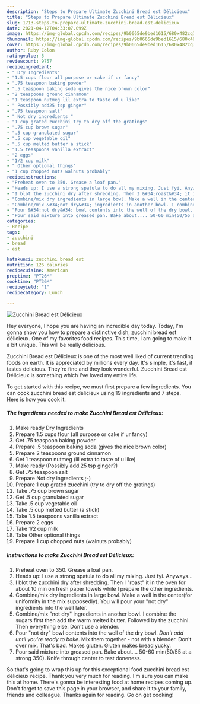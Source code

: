 ```yaml
---
description: "Steps to Prepare Ultimate Zucchini Bread est Délicieux"
title: "Steps to Prepare Ultimate Zucchini Bread est Délicieux"
slug: 1713-steps-to-prepare-ultimate-zucchini-bread-est-delicieux
date: 2021-04-12T04:33:07.099Z
image: https://img-global.cpcdn.com/recipes/9b0665de9bed1615/680x482cq70/zucchini-bread-est-delicieux-recipe-main-photo.jpg
thumbnail: https://img-global.cpcdn.com/recipes/9b0665de9bed1615/680x482cq70/zucchini-bread-est-delicieux-recipe-main-photo.jpg
cover: https://img-global.cpcdn.com/recipes/9b0665de9bed1615/680x482cq70/zucchini-bread-est-delicieux-recipe-main-photo.jpg
author: Ruby Colon
ratingvalue: 5
reviewcount: 9757
recipeingredient:
- " Dry Ingredients"
- "1.5 cups flour all purpose or cake if ur fancy"
- ".75 teaspoon baking powder"
- ".5 teaspoon baking soda gives the nice brown color"
- "2 teaspoons ground cinnamon"
- "1 teaspoon nutmeg lil extra to taste of u like"
- " Possibly add25 tsp ginger"
- ".75 teaspoon salt"
- " Not dry ingredients "
- "1 cup grated zucchini try to dry off the gratings"
- ".75 cup brown sugar"
- ".5 cup granulated sugar"
- ".5 cup vegetable oil"
- ".5 cup melted butter a stick"
- "1.5 teaspoons vanilla extract"
- "2 eggs"
- "1/2 cup milk"
- " Other optional things"
- "1 cup chopped nuts walnuts probably"
recipeinstructions:
- "Preheat oven to 350. Grease a loaf pan."
- "Heads up: I use a strong spatula to do all my mixing. Just fyi. Anyways..."
- "I blot the zucchini dry after shredding. Then I &#34;roast&#34; it in the oven for about 10 min on fresh paper towels while I prepare the other ingredients."
- "Combine/mix dry ingredients in large bowl. Make a well in the center(for uniformity in the mix supposedly). You will pour your &#34;not dry&#34; ingredients into the well later."
- "Combine/mix &#34;not dry&#34; ingredients in another bowl. I combine the sugars first then add the warm melted butter. Followed by the zucchini. Then everything else. Don&#39;t use a blender."
- "Pour &#34;not dry&#34; bowl contents into the well of the dry bowl. *Don&#39;t add until you&#39;re ready to bake*. Mix them together - not with a blender. Don&#39;t over mix. That&#39;s bad. Makes gluten. Gluten makes bread yucky."
- "Pour said mixture into greased pan. Bake about.... 50-60 min(50/55 at a strong 350). Knife through center to test doneness."
categories:
- Recipe
tags:
- zucchini
- bread
- est

katakunci: zucchini bread est 
nutrition: 126 calories
recipecuisine: American
preptime: "PT26M"
cooktime: "PT36M"
recipeyield: "1"
recipecategory: Lunch

---
```



![Zucchini Bread est Délicieux](https://img-global.cpcdn.com/recipes/9b0665de9bed1615/680x482cq70/zucchini-bread-est-delicieux-recipe-main-photo.jpg)

Hey everyone, I hope you are having an incredible day today. Today, I'm gonna show you how to prepare a distinctive dish, zucchini bread est délicieux. One of my favorites food recipes. This time, I am going to make it a bit unique. This will be really delicious.

Zucchini Bread est Délicieux is one of the most well liked of current trending foods on earth. It is appreciated by millions every day. It's simple, it's fast, it tastes delicious. They're fine and they look wonderful. Zucchini Bread est Délicieux is something which I've loved my entire life.




To get started with this recipe, we must first prepare a few ingredients. You can cook zucchini bread est délicieux using 19 ingredients and 7 steps. Here is how you cook it.

<!--inarticleads1-->

##### The ingredients needed to make Zucchini Bread est Délicieux:

1. Make ready  Dry Ingredients
1. Prepare 1.5 cups flour (all purpose or cake if ur fancy)
1. Get .75 teaspoon baking powder
1. Prepare .5 teaspoon baking soda (gives the nice brown color)
1. Prepare 2 teaspoons ground cinnamon
1. Get 1 teaspoon nutmeg (lil extra to taste of u like)
1. Make ready  (Possibly add.25 tsp ginger?)
1. Get .75 teaspoon salt
1. Prepare  Not dry ingredients ;-)
1. Prepare 1 cup grated zucchini (try to dry off the gratings)
1. Take .75 cup brown sugar
1. Get .5 cup granulated sugar
1. Take .5 cup vegetable oil
1. Take .5 cup melted butter (a stick)
1. Take 1.5 teaspoons vanilla extract
1. Prepare 2 eggs
1. Take 1/2 cup milk
1. Take  Other optional things
1. Prepare 1 cup chopped nuts (walnuts probably)




<!--inarticleads2-->

##### Instructions to make Zucchini Bread est Délicieux:

1. Preheat oven to 350. Grease a loaf pan.
1. Heads up: I use a strong spatula to do all my mixing. Just fyi. Anyways...
1. I blot the zucchini dry after shredding. Then I &#34;roast&#34; it in the oven for about 10 min on fresh paper towels while I prepare the other ingredients.
1. Combine/mix dry ingredients in large bowl. Make a well in the center(for uniformity in the mix supposedly). You will pour your &#34;not dry&#34; ingredients into the well later.
1. Combine/mix &#34;not dry&#34; ingredients in another bowl. I combine the sugars first then add the warm melted butter. Followed by the zucchini. Then everything else. Don&#39;t use a blender.
1. Pour &#34;not dry&#34; bowl contents into the well of the dry bowl. *Don&#39;t add until you&#39;re ready to bake*. Mix them together - not with a blender. Don&#39;t over mix. That&#39;s bad. Makes gluten. Gluten makes bread yucky.
1. Pour said mixture into greased pan. Bake about.... 50-60 min(50/55 at a strong 350). Knife through center to test doneness.




So that's going to wrap this up for this exceptional food zucchini bread est délicieux recipe. Thank you very much for reading. I'm sure you can make this at home. There's gonna be interesting food at home recipes coming up. Don't forget to save this page in your browser, and share it to your family, friends and colleague. Thanks again for reading. Go on get cooking!
